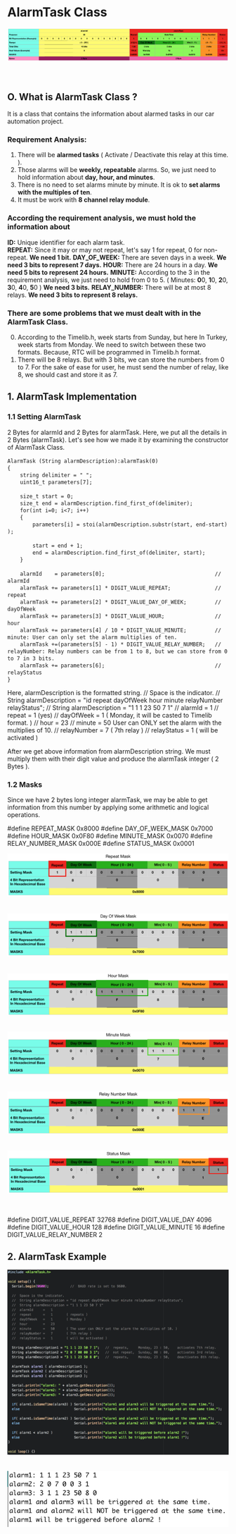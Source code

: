 # AlarmTask Class
![AlarmTask](Photos/AlarmTask.png)<br><br><br>

## O. What is AlarmTask Class ?
It is a class that contains the information about alarmed tasks in our car automation project.

### Requirement Analysis:
1) There will be **alarmed tasks** ( Activate / Deactivate this relay at this time. ).
2) Those alarms will be **weekly, repeatable** alarms. So, we just need to hold information about **day, hour, and minutes**.
3) There is no need to set alarms minute by minute. It is ok to **set alarms with the multiples of ten**.
4) It must be work with **8 channel relay module**.

### According the requirement analysis, we must hold the information about
**ID:** Unique identifier for each alarm task.  
**REPEAT:** Since it may or may not repeat, let's say 1 for repeat, 0 for non-repeat. **We need 1 bit.**
**DAY_OF_WEEK:** There are seven days in a week. **We need 3 bits to represent 7 days.**
**HOUR:** There are 24 hours in a day. **We need 5 bits to represent 24 hours.**
**MINUTE:**  According to the 3 in the requirement analysis, we just need to hold from 0 to 5. ( Minutes: **0**0, **1**0, **2**0, **3**0, **4**0, **5**0 ) **We need 3 bits.**
**RELAY_NUMBER:** There will be at most 8 relays. **We need 3 bits to represent 8 relays.**


### There are some problems that we must dealt with in the AlarmTask Class.
0) According to the Timelib.h, week starts from Sunday, but here In Turkey, week starts from Monday. 
We need to switch between these two formats. Because, RTC will be programmed in Timelib.h format.
1) There will be 8 relays. But with 3 bits, we can store the numbers from 0 to 7. 
For the sake of ease for user, he must send the number of relay, like 8, we should cast and store it as 7.

## 1. AlarmTask Implementation
### 1.1 Setting AlarmTask
2 Bytes for alarmId and 2 Bytes for alarmTask. Here, we put all the details in 2 Bytes (alarmTask). Let's see how we made it by examining the constructor of AlarmTask Class.

``` 
AlarmTask (String alarmDescription):alarmTask(0)
{
    string delimiter = " ";
    uint16_t parameters[7];

    size_t start = 0;
    size_t end = alarmDescription.find_first_of(delimiter);
    for(int i=0; i<7; i++)
    {
        parameters[i] = stoi(alarmDescription.substr(start, end-start) );

        start = end + 1;
        end = alarmDescription.find_first_of(delimiter, start);
    }

    alarmId    = parameters[0];                                   //  alarmId
    alarmTask += parameters[1] * DIGIT_VALUE_REPEAT;              //  repeat
    alarmTask += parameters[2] * DIGIT_VALUE_DAY_OF_WEEK;         //  dayOfWeek
    alarmTask += parameters[3] * DIGIT_VALUE_HOUR;                //  hour
    alarmTask += parameters[4] / 10 * DIGIT_VALUE_MINUTE;         //  minute: User can only set the alarm multiplies of ten.
    alarmTask +=(parameters[5] - 1) * DIGIT_VALUE_RELAY_NUMBER;   //  relayNumber: Relay numbers can be from 1 to 8, but we can store from 0 to 7 in 3 bits.
    alarmTask += parameters[6];                                   //  relayStatus
}
```
Here, alarmDescription is the formatted string.
//  Space is the indicator.
//  String alarmDescription = "id repeat dayOfWeek hour minute relayNumber relayStatus";
//  String alarmDescription = "1 1 1 23 50 7 1"
//  alarmId             =   1
//  repeat              =   1                (yes)
//  dayOfWeek       =   1           ( Monday, it will be casted to Timelib format. )
//  hour                =   23
//  minute              =   50          User can ONLY set the alarm with the multiplies of 10.
//  relayNumber     =   7       ( 7th relay )
//  relayStatus     =   1       ( will be activated )

After we get above information from alarmDescription string. We must multiply them with their digit value and produce the alarmTask integer ( 2 Bytes ).


### 1.2 Masks
Since we have 2 bytes long integer alarmTask, we may be able to get information from this number by applying some arithmetic and logical operations.  

#define REPEAT_MASK 0x8000
#define DAY_OF_WEEK_MASK 0x7000
#define HOUR_MASK 0x0F80
#define MINUTE_MASK 0x0070
#define RELAY_NUMBER_MASK 0x000E
#define STATUS_MASK 0x0001

![REPEAT_MASK](Photos/REPEAT_MASK.png)<br><br><br>
![DAY_OF_WEEK_MASK](Photos/DAY_OF_WEEK_MASK.png)<br><br><br>
![HOUR_MASK](Photos/HOUR_MASK.png)<br><br><br>
![MINUTE_MASK](Photos/MINUTE_MASK.png)<br><br><br>
![RELAY_NUMBER_MASK](Photos/RELAY_NUMBER_MASK.png)<br><br><br>
![STATUS_MASK](Photos/STATUS_MASK.png)<br><br><br>

#define DIGIT_VALUE_REPEAT 32768
#define DIGIT_VALUE_DAY 4096
#define DIGIT_VALUE_HOUR 128
#define DIGIT_VALUE_MINUTE 16
#define DIGIT_VALUE_RELAY_NUMBER 2

## 2. AlarmTask Example
![AlarmTaskExample](Photos/AlarmTaskExample.png)<br><br><br>
![AlarmTaskExampleOutput](Photos/AlarmTaskExampleOutput.png)<br><br><br>

